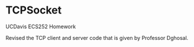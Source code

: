 # TCPSocket
UCDavis ECS252 Homework

Revised the TCP client and server code that is given by Professor Dghosal.
